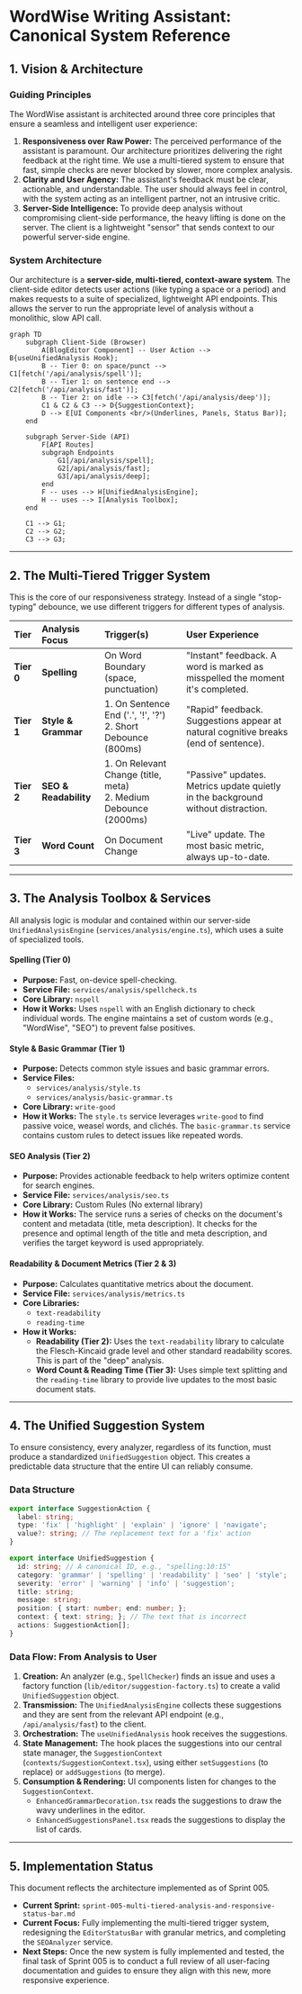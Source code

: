 # WordWise Writing Assistant: Canonical System Reference

## 1. Vision & Architecture

### Guiding Principles
The WordWise assistant is architected around three core principles that ensure a seamless and intelligent user experience:

1.  **Responsiveness over Raw Power:** The perceived performance of the assistant is paramount. Our architecture prioritizes delivering the right feedback at the right time. We use a multi-tiered system to ensure that fast, simple checks are never blocked by slower, more complex analysis.
2.  **Clarity and User Agency:** The assistant's feedback must be clear, actionable, and understandable. The user should always feel in control, with the system acting as an intelligent partner, not an intrusive critic.
3.  **Server-Side Intelligence:** To provide deep analysis without compromising client-side performance, the heavy lifting is done on the server. The client is a lightweight "sensor" that sends context to our powerful server-side engine.

### System Architecture
Our architecture is a **server-side, multi-tiered, context-aware system**. The client-side editor detects user actions (like typing a space or a period) and makes requests to a suite of specialized, lightweight API endpoints. This allows the server to run the appropriate level of analysis without a monolithic, slow API call.

```mermaid
graph TD
    subgraph Client-Side (Browser)
        A[BlogEditor Component] -- User Action --> B{useUnifiedAnalysis Hook};
        B -- Tier 0: on space/punct --> C1[fetch('/api/analysis/spell')];
        B -- Tier 1: on sentence end --> C2[fetch('/api/analysis/fast')];
        B -- Tier 2: on idle --> C3[fetch('/api/analysis/deep')];
        C1 & C2 & C3 --> D{SuggestionContext};
        D --> E[UI Components <br/>(Underlines, Panels, Status Bar)];
    end

    subgraph Server-Side (API)
        F[API Routes]
        subgraph Endpoints
            G1[/api/analysis/spell];
            G2[/api/analysis/fast];
            G3[/api/analysis/deep];
        end
        F -- uses --> H[UnifiedAnalysisEngine];
        H -- uses --> I[Analysis Toolbox];
    end

    C1 --> G1;
    C2 --> G2;
    C3 --> G3;
```

---

## 2. The Multi-Tiered Trigger System

This is the core of our responsiveness strategy. Instead of a single "stop-typing" debounce, we use different triggers for different types of analysis.

| Tier      | Analysis Focus        | Trigger(s)                                   | User Experience                                                                       |
| :-------- | :-------------------- | :------------------------------------------- | :------------------------------------------------------------------------------------ |
| **Tier 0** | **Spelling**          | On Word Boundary (space, punctuation)        | "Instant" feedback. A word is marked as misspelled the moment it's completed.         |
| **Tier 1** | **Style & Grammar**   | 1. On Sentence End ('.', '!', '?')<br/>2. Short Debounce (800ms) | "Rapid" feedback. Suggestions appear at natural cognitive breaks (end of sentence). |
| **Tier 2** | **SEO & Readability** | 1. On Relevant Change (title, meta)<br/>2. Medium Debounce (2000ms) | "Passive" updates. Metrics update quietly in the background without distraction.  |
| **Tier 3** | **Word Count**        | On Document Change                         | "Live" update. The most basic metric, always up-to-date.                           |

---

## 3. The Analysis Toolbox & Services

All analysis logic is modular and contained within our server-side `UnifiedAnalysisEngine` (`services/analysis/engine.ts`), which uses a suite of specialized tools.

#### Spelling (Tier 0)
- **Purpose:** Fast, on-device spell-checking.
- **Service File:** `services/analysis/spellcheck.ts`
- **Core Library:** `nspell`
- **How it Works:** Uses `nspell` with an English dictionary to check individual words. The engine maintains a set of custom words (e.g., "WordWise", "SEO") to prevent false positives.

#### Style & Basic Grammar (Tier 1)
- **Purpose:** Detects common style issues and basic grammar errors.
- **Service Files:** 
  - `services/analysis/style.ts`
  - `services/analysis/basic-grammar.ts`
- **Core Library:** `write-good`
- **How it Works:** The `style.ts` service leverages `write-good` to find passive voice, weasel words, and clichés. The `basic-grammar.ts` service contains custom rules to detect issues like repeated words.

#### SEO Analysis (Tier 2)
- **Purpose:** Provides actionable feedback to help writers optimize content for search engines.
- **Service File:** `services/analysis/seo.ts`
- **Core Library:** Custom Rules (No external library)
- **How it Works:** The service runs a series of checks on the document's content and metadata (title, meta description). It checks for the presence and optimal length of the title and meta description, and verifies the target keyword is used appropriately.

#### Readability & Document Metrics (Tier 2 & 3)
- **Purpose:** Calculates quantitative metrics about the document.
- **Service File:** `services/analysis/metrics.ts`
- **Core Libraries:**
  - `text-readability`
  - `reading-time`
- **How it Works:**
    - **Readability (Tier 2):** Uses the `text-readability` library to calculate the Flesch-Kincaid grade level and other standard readability scores. This is part of the "deep" analysis.
    - **Word Count & Reading Time (Tier 3):** Uses simple text splitting and the `reading-time` library to provide live updates to the most basic document stats.

---

## 4. The Unified Suggestion System

To ensure consistency, every analyzer, regardless of its function, must produce a standardized `UnifiedSuggestion` object. This creates a predictable data structure that the entire UI can reliably consume.

### Data Structure
```typescript
export interface SuggestionAction {
  label: string;
  type: 'fix' | 'highlight' | 'explain' | 'ignore' | 'navigate';
  value?: string; // The replacement text for a 'fix' action
}

export interface UnifiedSuggestion {
  id: string; // A canonical ID, e.g., "spelling:10:15"
  category: 'grammar' | 'spelling' | 'readability' | 'seo' | 'style';
  severity: 'error' | 'warning' | 'info' | 'suggestion';
  title: string;
  message: string;
  position: { start: number; end: number; };
  context: { text: string; }; // The text that is incorrect
  actions: SuggestionAction[];
}
```

### Data Flow: From Analysis to User
1.  **Creation:** An analyzer (e.g., `SpellChecker`) finds an issue and uses a factory function (`lib/editor/suggestion-factory.ts`) to create a valid `UnifiedSuggestion` object.
2.  **Transmission:** The `UnifiedAnalysisEngine` collects these suggestions and they are sent from the relevant API endpoint (e.g., `/api/analysis/fast`) to the client.
3.  **Orchestration:** The `useUnifiedAnalysis` hook receives the suggestions.
4.  **State Management:** The hook places the suggestions into our central state manager, the `SuggestionContext` (`contexts/SuggestionContext.tsx`), using either `setSuggestions` (to replace) or `addSuggestions` (to merge).
5.  **Consumption & Rendering:** UI components listen for changes to the `SuggestionContext`.
    - `EnhancedGrammarDecoration.tsx` reads the suggestions to draw the wavy underlines in the editor.
    - `EnhancedSuggestionsPanel.tsx` reads the suggestions to display the list of cards.

---

## 5. Implementation Status

This document reflects the architecture implemented as of Sprint 005.

- **Current Sprint:** `sprint-005-multi-tiered-analysis-and-responsive-status-bar.md`
- **Current Focus:** Fully implementing the multi-tiered trigger system, redesigning the `EditorStatusBar` with granular metrics, and completing the `SEOAnalyzer` service.
- **Next Steps:** Once the new system is fully implemented and tested, the final task of Sprint 005 is to conduct a full review of all user-facing documentation and guides to ensure they align with this new, more responsive experience.
